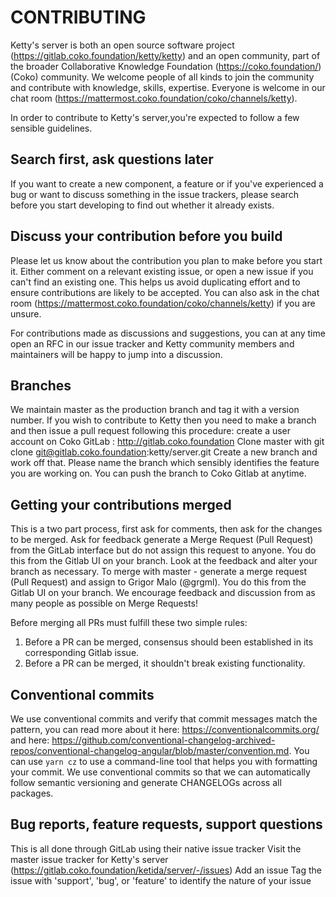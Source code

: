 # CONTRIBUTING

Ketty's server is both an open source software project (https://gitlab.coko.foundation/ketty/ketty) and an open community, part of the broader Collaborative Knowledge Foundation (https://coko.foundation/) (Coko) community. We welcome people of all kinds to join the community and contribute with knowledge, skills, expertise. Everyone is welcome in our chat room (https://mattermost.coko.foundation/coko/channels/ketty).

In order to contribute to Ketty's server,you're expected to follow a few sensible guidelines.

## Search first, ask questions later

If you want to create a new component, a feature or if you've experienced a bug or want to discuss something in the issue trackers, please search before you start developing to find out whether it already exists.

## Discuss your contribution before you build

Please let us know about the contribution you plan to make before you start it. Either comment on a relevant existing issue, or open a new issue if you can't find an existing one. This helps us avoid duplicating effort and to ensure contributions are likely to be accepted. You can also ask in the chat room (https://mattermost.coko.foundation/coko/channels/ketty) if you are unsure.

For contributions made as discussions and suggestions, you can at any time open an RFC in our issue tracker and Ketty community members and maintainers will be happy to jump into a discussion.

## Branches

We maintain master as the production branch and tag it with a version number. If you wish to contribute to Ketty then you need to make a branch and then issue a pull request following this procedure:
create a user account on Coko GitLab : http://gitlab.coko.foundation
Clone master with git clone git@gitlab.coko.foundation:ketty/server.git
Create a new branch and work off that. Please name the branch which sensibly identifies the feature you are working on. You can push the branch to Coko Gitlab at anytime.

## Getting your contributions merged

This is a two part process, first ask for comments, then ask for the changes to be merged.
Ask for feedback generate a Merge Request (Pull Request) from the GitLab interface but do not assign this request to anyone. You do this from the Gitlab
UI on your branch.
Look at the feedback and alter your branch as necessary.
To merge with master - generate a merge request (Pull Request) and assign to Grigor Malo (@grgml). You do this from the Gitlab UI on your branch.
We encourage feedback and discussion from as many people as possible on Merge Requests!

Before merging all PRs must fulfill these two simple rules:

1.  Before a PR can be merged, consensus should been established in its corresponding Gitlab issue.
2.  Before a PR can be merged, it shouldn't break existing functionality.

## Conventional commits

We use conventional commits and verify that commit messages match the pattern, you can read more about it here: https://conventionalcommits.org/ and here: https://github.com/conventional-changelog-archived-repos/conventional-changelog-angular/blob/master/convention.md. You can use `yarn cz` to use a command-line tool that helps you with formatting your commit. We use conventional commits so that we can automatically follow semantic versioning and generate CHANGELOGs across all packages.

## Bug reports, feature requests, support questions

This is all done through GitLab using their native issue tracker
Visit the master issue tracker for Ketty's server (https://gitlab.coko.foundation/ketida/server/-/issues)
Add an issue
Tag the issue with 'support', 'bug', or 'feature' to identify the nature of your issue
